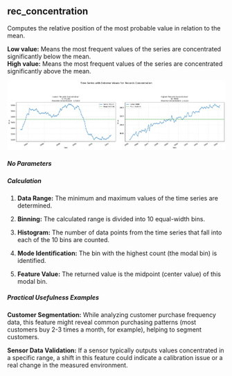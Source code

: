 ## **rec_concentration**

Computes the relative position of the most probable value in relation to the mean.

**Low value:** Means the most frequent values of the series are concentrated significantly below the mean.  
**High value:** Means the most frequent values of the series are concentrated significantly above the mean.


    
![png](rec_concentration_output_5_0.png)
    


##### **No Parameters**

##### **Calculation**

1.	**Data Range:** The minimum and maximum values of the time series are determined.

2.	**Binning:** The calculated range is divided into 10 equal-width bins.

3.	**Histogram:** The number of data points from the time series that fall into each of the 10 bins are counted.

4.	**Mode Identification:** The bin with the highest count (the modal bin) is identified.

5.	**Feature Value:** The returned value is the midpoint (center value) of this modal bin.

##### **Practical Usefulness Examples**

**Customer Segmentation:** While analyzing customer purchase frequency data, this feature might reveal common purchasing patterns (most customers buy 2-3 times a month, for example), helping to segment customers.

**Sensor Data Validation:** If a sensor typically outputs values concentrated in a specific range, a shift in this feature could indicate a calibration issue or a real change in the measured environment.

